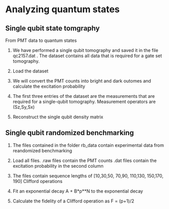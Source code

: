 # Analyzing quantum states

## Single qubit state tomgraphy

From PMT data to quantum states

1. We have performed a single qubit tomography and saved it in the file qc2157.dat . The dataset contains all data that is required for a gate set tomography.

2. Load the dataset

2. We will convert the PMT counts into bright and dark outomes and calculate the excitation probability

3. The first three entries of the dataset are the measurements that are required for a single-qubit tomography. Measurement operators are (Sz,Sy,Sx)

4. Reconstruct the single qubit density matrix

## Single qubit randomized benchmarking

1. The files contained in the folder rb_data contain experimental data from reandomized benchmarking

2. Load all files. .raw files contain the PMT counts .dat files contain the excitation probability in the second column

3. The files contain sequence lengths of [10,30,50, 70,90, 110,130, 150,170, 190] Clifford operations

4. Fit an exponential decay A + B*p**N to the exponential decay

5. Calculate the fidelity of a Clifford operation as F = (p+1)/2